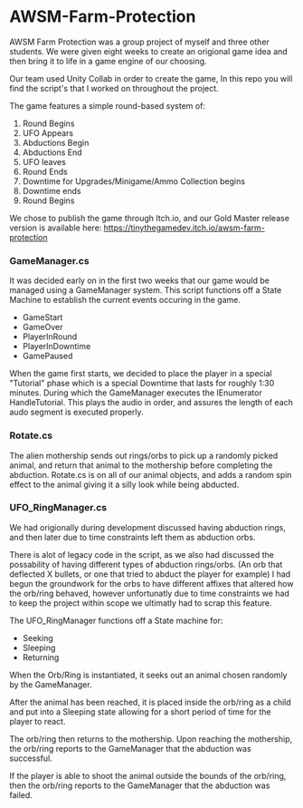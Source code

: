 # AWSM-Farm-Protection
AWSM Farm Protection was a group project of myself and three other students. We were given eight weeks to create an origional game idea and then bring it to life in a game engine of our choosing.

Our team used Unity Collab in order to create the game, In this repo you will find the script's that I worked on throughout the project. 

The game features a simple round-based system of:
1. Round Begins
2. UFO Appears
3. Abductions Begin
4. Abductions End
5. UFO leaves
6. Round Ends
7. Downtime for Upgrades/Minigame/Ammo Collection begins
8. Downtime ends
9. Round Begins

We chose to publish the game through Itch.io, and our Gold Master release version is available here: https://tinythegamedev.itch.io/awsm-farm-protection

### GameManager.cs
It was decided early on in the first two weeks that our game would be managed using a GameManager system. This script functions off a State Machine to establish the current events occuring in the game. 
- GameStart
- GameOver
- PlayerInRound
- PlayerInDowntime
- GamePaused

When the game first starts, we decided to place the player in a special "Tutorial" phase which is a special Downtime that lasts for roughly 1:30 minutes. During which the GameManager executes the IEnumerator HandleTutorial. This plays the audio in order, and assures the length of each audo segment is executed properly. 

### Rotate.cs
The alien mothership sends out rings/orbs to pick up a randomly picked animal, and return that animal to the mothership before completing the abduction. Rotate.cs is on all of our animal objects, and adds a random spin effect to the animal giving it a silly look while being abducted.

### UFO_RingManager.cs
We had origionally during development discussed having abduction rings, and then later due to time constraints left them as abduction orbs.

There is alot of legacy code in the script, as we also had discussed the possability of having different types of abduction rings/orbs. (An orb that deflected X bullets, or one that tried to abduct the player for example) I had begun the groundwork for the orbs to have different affixes that altered how the orb/ring behaved, however unfortunatly due to time constraints we had to keep the project within scope we ultimatly had to scrap this feature.

The UFO_RingManager functions off a State machine for:
- Seeking
- Sleeping
- Returning

When the Orb/Ring is instantiated, it seeks out an animal chosen randomly by the GameManager.

After the animal has been reached, it is placed inside the orb/ring as a child and put into a Sleeping state allowing for a short period of time for the player to react. 

The orb/ring then returns to the mothership. Upon reaching the mothership, the orb/ring reports to the GameManager that the abduction was successful. 

If the player is able to shoot the animal outside the bounds of the orb/ring, then the orb/ring reports to the GameManager that the abduction was failed. 
